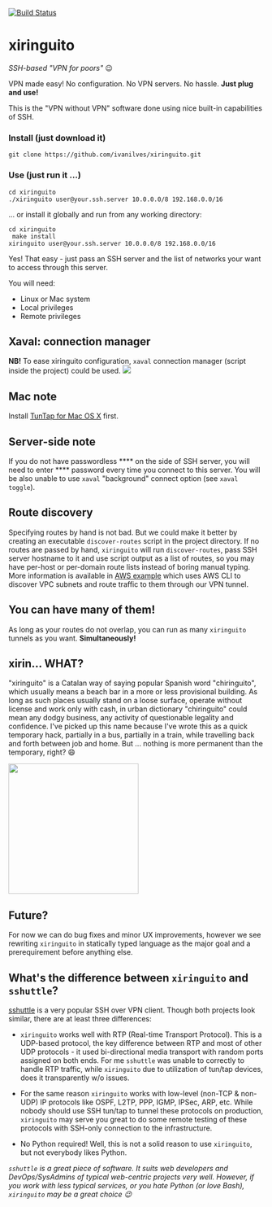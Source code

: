 [![Build Status](https://travis-ci.org/ivanilves/xiringuito.svg?branch=master)](https://travis-ci.org/ivanilves/xiringuito)

# xiringuito

*SSH-based "VPN for poors"* :wink:

VPN made easy! No configuration. No VPN servers. No hassle. **Just plug and use!**

This is the "VPN without VPN" software done using nice built-in capabilities of SSH.

### Install (just download it)
```
git clone https://github.com/ivanilves/xiringuito.git
```

### Use (just run it ...)
```
cd xiringuito
./xiringuito user@your.ssh.server 10.0.0.0/8 192.168.0.0/16
```
... or install it globally and run from any working directory:
```
cd xiringuito
 make install
xiringuito user@your.ssh.server 10.0.0.0/8 192.168.0.0/16
```

Yes! That easy - just pass an SSH server and the list of networks your want to access through this server.

You will need:
* Linux or Mac system
* Local  privileges
* Remote  privileges

## Xaval: connection manager
**NB!** To ease xiringuito configuration, `xaval` connection manager (script inside the project) could be used.
<img src="images/install.gif" />

## Mac note
Install [TunTap for Mac OS X](http://tuntaposx.sourceforge.net/) first.

## Server-side  note
If you do not have passwordless **** on the side of SSH server, you will need to enter **** password every time you connect to this server. You will be also unable to use `xaval` "background" connect option (see `xaval toggle`).

## Route discovery
Specifying routes by hand is not bad. But we could make it better by creating an executable `discover-routes` script in the project directory. If no routes are passed by hand, `xiringuito` will run `discover-routes`, pass SSH server hostname to it and use script output as a list of routes, so you may have per-host or per-domain route lists instead of boring manual typing. More information is available in [AWS example](https://github.com/ivanilves/xiringuito/blob/master/discover-routes.aws.example) which uses AWS CLI to discover VPC subnets and route traffic to them through our VPN tunnel.

## You can have many of them!
As long as your routes do not overlap, you can run as many `xiringuito` tunnels as you want. **Simultaneously!**

## xirin... WHAT?
"xiringuito" is a Catalan way of saying popular Spanish word "chiringuito", which usually means a beach bar in a more or less provisional building. As long as such places usually stand on a loose surface, operate without license and work only with cash, in urban dictionary "chiringuito" could mean any dodgy business, any activity of questionable legality and confidence. I've picked up this name because I've wrote this as a quick temporary hack, partially in a bus, partially in a train, while travelling back and forth between job and home. But ... nothing is more permanent than the temporary, right? :smile:

<img src="images/xiringuito.png" width="256px" />

## Future?
For now we can do bug fixes and minor UX improvements, however we see rewriting `xiringuito` in statically typed language as the major goal and a prerequirement before anything else.

## What's the difference between `xiringuito` and `sshuttle`?
[sshuttle](https://github.com/apenwarr/sshuttle) is a very popular SSH over VPN client. Though both projects look similar, there are at least three differences:

* `xiringuito` works well with RTP (Real-time Transport Protocol). This is a UDP-based protocol, the key difference between RTP and most of other UDP protocols - it used bi-directional media transport with random ports assigned on both ends. For me `sshuttle` was unable to correctly to handle RTP traffic, while `xiringuito` due to utilization of tun/tap devices, does it transparently w/o issues.

* For the same reason `xiringuito` works with low-level (non-TCP & non-UDP) IP protocols like OSPF, L2TP, PPP, IGMP, IPSec, ARP, etc. While nobody should use SSH tun/tap to tunnel these protocols on production, `xiringuito` may serve you great to do some remote testing of these protocols with SSH-only connection to the infrastructure.

* No Python required! Well, this is not a solid reason to use `xiringuito`, but not everybody likes Python.

*`sshuttle` is a great piece of software. It suits web developers and DevOps/SysAdmins of typical web-centric projects very well. However, if you work with less typical services, or you hate Python (or love Bash), `xiringuito` may be a great choice :wink:*
